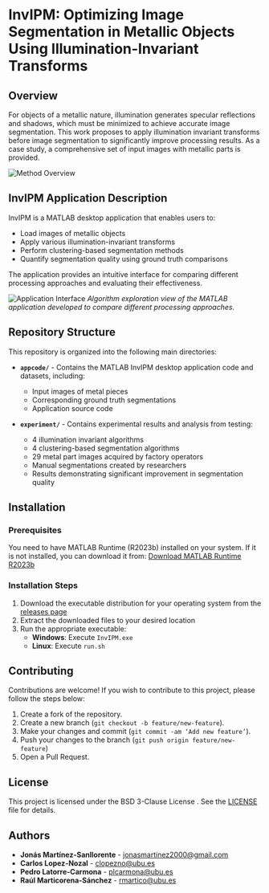 # InvIPM: Optimizing Image Segmentation in Metallic Objects Using Illumination-Invariant Transforms

## Overview

For objects of a metallic nature, illumination generates specular reflections and shadows, which must be minimized to achieve accurate image segmentation. This work proposes to apply illumination invariant transforms before image segmentation to significantly improve processing results. As a case study, a comprehensive set of input images with metallic parts is provided.

![Method Overview](./appcode/code/livescripts/img/img_method_en.png)

## InvIPM Application Description

InvIPM is a MATLAB desktop application that enables users to:

- Load images of metallic objects
- Apply various illumination-invariant transforms
- Perform clustering-based segmentation methods
- Quantify segmentation quality using ground truth comparisons

The application provides an intuitive interface for comparing different processing approaches and evaluating their effectiveness.
 
![Application Interface](./appcode/code/livescripts/img/img_appmatlabexplore.png)
*Algorithm exploration view of the MATLAB application developed to compare different processing approaches.*

## Repository Structure

This repository is organized into the following main directories:

- **`appcode/`** - Contains the MATLAB InvIPM desktop application code and datasets, including:
  - Input images of metal pieces
  - Corresponding ground truth segmentations
  - Application source code

- **`experiment/`** - Contains experimental results and analysis from testing:
  - 4 illumination invariant algorithms
  - 4 clustering-based segmentation algorithms  
  - 29 metal part images acquired by factory operators
  - Manual segmentations created by researchers
  - Results demonstrating significant improvement in segmentation quality

## Installation

### Prerequisites

You need to have MATLAB Runtime (R2023b) installed on your system.
If it is not installed, you can download it from: [Download MATLAB Runtime R2023b](https://www.mathworks.com/products/compiler/mcr/index.html)

### Installation Steps

1. Download the executable distribution for your operating system from the [releases page](https://github.com/clopezno/InvIPM/releases)
2. Extract the downloaded files to your desired location
3. Run the appropriate executable:
   - **Windows**: Execute `InvIPM.exe`
   - **Linux**: Execute `run.sh`


## Contributing

Contributions are welcome! If you wish to contribute to this project, please follow the steps below:

1. Create a fork of the repository.
2. Create a new branch (`git checkout -b feature/new-feature`).
3. Make your changes and commit (`git commit -am ‘Add new feature’`).
4. Push your changes to the branch (`git push origin feature/new-feature`)
5. Open a Pull Request.


## License

This project is licensed under the BSD 3-Clause License . See the [LICENSE](./LICENSE) file for details.


## Authors

- **Jonás Martínez-Sanllorente** - jonasmartinez2000@gmail.com
- **Carlos Lopez-Nozal** - clopezno@ubu.es
- **Pedro Latorre-Carmona** - plcarmona@ubu.es
- **Raúl Marticorena-Sánchez** - rmartico@ubu.es
